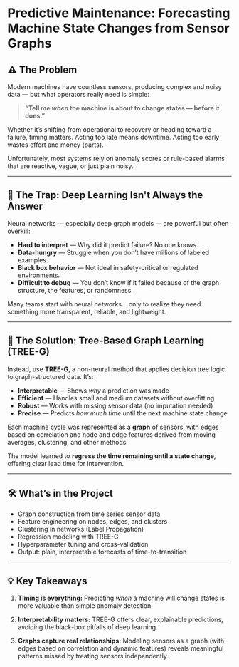 # Predictive Maintenance: Forecasting Machine State Changes from Sensor Graphs

## ⚠️ The Problem

Modern machines have countless sensors, producing complex and noisy data — but what operators really need is simple:

> **“Tell me *when* the machine is about to change states — before it does.”**

Whether it’s shifting from operational to recovery or heading toward a failure, timing matters. Acting too late means downtime. Acting too early wastes effort and money (parts).

Unfortunately, most systems rely on anomaly scores or rule-based alarms that are reactive, vague, or just plain noisy.

---

## 🧠 The Trap: Deep Learning Isn't Always the Answer

Neural networks — especially deep graph models — are powerful but often overkill:

* **Hard to interpret** — Why did it predict failure? No one knows.  
* **Data-hungry** — Struggle when you don’t have millions of labeled examples.  
* **Black box behavior** — Not ideal in safety-critical or regulated environments.  
* **Difficult to debug** — You don’t know if it failed because of the graph structure, the features, or randomness.  

Many teams start with neural networks… only to realize they need something more transparent, reliable, and lightweight.

---

## 🌳 The Solution: Tree-Based Graph Learning (TREE-G)

Instead, use **TREE-G**, a non-neural method that applies decision tree logic to graph-structured data. It’s:

* **Interpretable** — Shows *why* a prediction was made  
* **Efficient** — Handles small and medium datasets without overfitting  
* **Robust** — Works with missing sensor data (no imputation needed)  
* **Precise** — Predicts *how much time* until the next machine state change  

Each machine cycle was represented as a **graph** of sensors, with edges based on correlation and node and edge features derived from moving averages, clustering, and other methods.

The model learned to **regress the time remaining until a state change**, offering clear lead time for intervention.

---

## 🛠️ What’s in the Project

* Graph construction from time series sensor data  
* Feature engineering on nodes, edges, and clusters  
* Clustering in networks (Label Propagation)  
* Regression modeling with TREE-G  
* Hyperparameter tuning and cross-validation  
* Output: plain, interpretable forecasts of time-to-transition  

---

## 💡 Key Takeaways

1. **Timing is everything:** Predicting *when* a machine will change states is more valuable than simple anomaly detection.

2. **Interpretability matters:** TREE-G offers clear, explainable predictions, avoiding the black-box pitfalls of deep learning.

3. **Graphs capture real relationships:** Modeling sensors as a graph (with edges based on correlation and dynamic features) reveals meaningful patterns missed by treating sensors independently.

